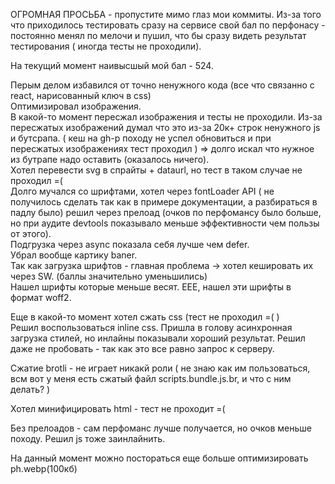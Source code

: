 ОГРОМНАЯ ПРОСЬБА - пропустите мимо глаз мои коммиты. Из-за того что приходилось тестировать сразу на сервисе свой бал по перфонасу - постоянно менял по мелочи и пушил, что бы сразу видеть результат тестирования ( иногда тесты не проходили).

На текущий момент наивысшый мой бал - 524.

Перым делом избавился от точно ненужного кода (все что связанно с react, нарисованный ключ в css)<br>
Оптимизировал изображения.<br>
В какой-то момент пересжал изображения и тесты не проходили.
Из-за пересжатых изображений думал что это из-за 20к+ строк ненужного js и бутсрапа. ( кеш на gh-p походу не успел обновиться и при пересжатых изображениях тест проходил ) => долго искал что нужное из бутрапе надо оставить (оказалось ничего).<br>
Хотел перевести svg в спрайты + dataurl, но тест в таком случае не проходил =( <br>
Долго мучался со шрифтами, хотел через fontLoader API ( не получилось сделать так как в примере документации, а разбираться в падлу было) решил через прелоад (очков по перфомансу было больше, но при аудите devtools показывало меньше эффективности чем пользы от этого).<br>
Подгрузка через async показала себя лучше чем defer.<br>
Убрал вообще картику baner.<br>
Так как загрузка шрифтов - главная проблема -> хотел кешировать их через SW. (баллы значительно уменьшились) <br>
Нашел шрифты которые меньше весят. ЕЕЕ, нашел эти шрифты в формат woff2.<br>

Еще в какой-то момент хотел сжать css (тест не проходил =( )<br>
Решил воспользоваться inline css.
Пришла в голову асинхронная загрузка стилей, но инлайны показывали хороший результат. Решил даже не пробовать - так как это все равно запрос к серверу.<br>

Сжатие brotli - не играет никакй роли ( не знаю как им пользоваться, всм вот у меня есть сжатый файл scripts.bundle.js.br, и что с ним делать? ) <br>

Хотел минифицировать html - тест не проходит =(

Без прелоадов - сам перфоманс лучше получается, но очков меньше походу.
Решил js тоже заинлайнить.

На данный момент можно постораться еще больше оптимизировать ph.webp(100кб)